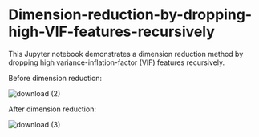 # Dimension-reduction-by-dropping-high-VIF-features-recursively
This Jupyter notebook demonstrates a dimension reduction method by dropping high variance-inflation-factor (VIF) features recursively.

Before dimension reduction:

![download (2)](https://github.com/hanfei1986/Dimension-reduction-by-removing-high-VIF-features-recursively/assets/59255164/b03d7b55-88a2-4771-8672-d60d1d399b68)

After dimension reduction:

![download (3)](https://github.com/hanfei1986/Dimension-reduction-by-removing-high-VIF-features-recursively/assets/59255164/f8d24191-5676-4781-ba9c-f19a81cf6c27)



